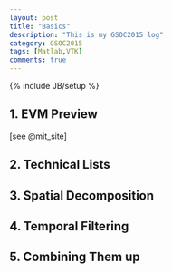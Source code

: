 ```yaml
---
layout: post
title: "Basics"
description: "This is my GSOC2015 log"
category: GSOC2015
tags: [Matlab,VTK]
comments: true
---
```

{% include JB/setup %}

## 1. EVM Preview
[see @mit_site]


## 2. Technical Lists

## 3. Spatial Decomposition 

## 4. Temporal Filtering

## 5. Combining Them up

